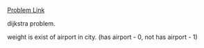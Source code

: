 [Problem Link](https://uva.onlinejudge.org/index.php?option=com_onlinejudge&Itemid=8&category=24&page=show_problem&problem=2372)

dijkstra problem.

weight is exist of airport in city. (has airport - 0, not has airport - 1)